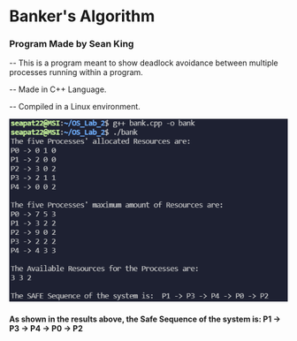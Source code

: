 # Banker's Algorithm
### Program Made by Sean King

-- This is a program meant to show deadlock avoidance between multiple
processes running within a program.

-- Made in C++ Language.

-- Compiled in a Linux environment.

![The Results from the Program](https://github.com/SeaPat22/OS_Lab_2/blob/main/Banker's%20Algorithm%20Results.png)

#### As shown in the results above, the Safe Sequence of the system is: P1 -> P3 -> P4 -> P0 -> P2
